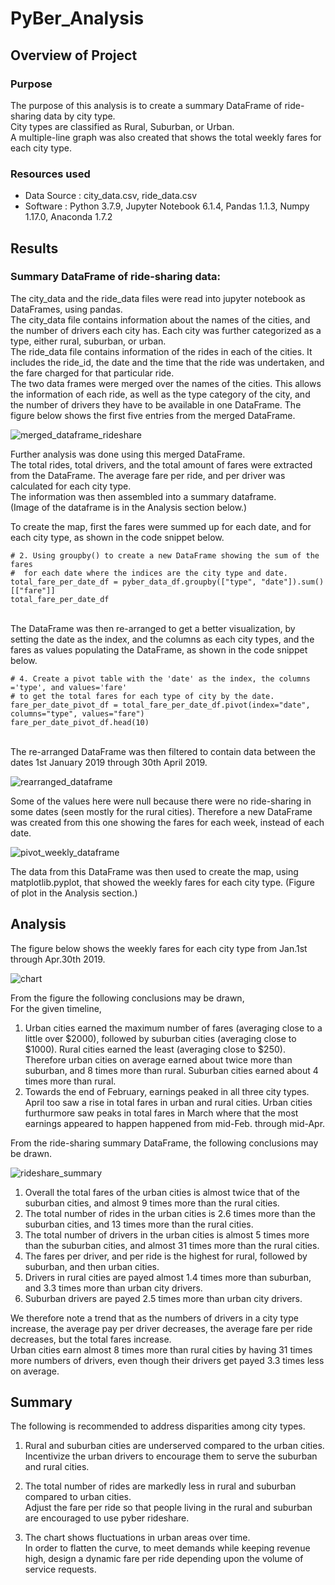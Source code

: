 # PyBer_Analysis

## Overview of Project 

### Purpose
The purpose of this analysis is to create a summary DataFrame of ride-sharing data by city type.\
City types are classified as Rural, Suburban, or Urban.\
A multiple-line graph was also created that shows the total weekly fares for each city type.

### Resources used
- Data Source : city_data.csv, ride_data.csv
- Software : Python 3.7.9, Jupyter Notebook 6.1.4, Pandas 1.1.3, Numpy 1.17.0, Anaconda 1.7.2

## Results
### Summary DataFrame of ride-sharing data:
The city_data and the ride_data files were read into jupyter notebook as DataFrames, using pandas.\
The city_data file contains information about the names of the cities, and the number of drivers each city has. Each city was further categorized as a type, either rural, suburban, or urban.\
The ride_data file contains information of the rides in each of the cities. It includes the ride_id, the date and the time that the ride was undertaken, and the fare charged for that particular ride.\
The two data frames were merged over the names of the cities. This allows the information of each ride, as well as the type category of the city, and the number of drivers they have to be available in one DataFrame. The figure below shows the first five entries from the merged DataFrame.

![merged_dataframe_rideshare](https://user-images.githubusercontent.com/71800628/119249670-10520f80-bb60-11eb-8dcd-574c783385ed.png)

Further analysis was done using this merged DataFrame.\
The total rides, total drivers, and the total amount of fares were extracted from the DataFrame. The average fare per ride, and per driver was calculated for each city type.\
The information was then assembled into a summary dataframe.\
(Image of the dataframe is in the Analysis section below.)

To create the map, first the fares were summed up for each date, and for each city type, as shown in the code snippet below.
```
# 2. Using groupby() to create a new DataFrame showing the sum of the fares 
#  for each date where the indices are the city type and date.
total_fare_per_date_df = pyber_data_df.groupby(["type", "date"]).sum()[["fare"]]
total_fare_per_date_df
```
\
The DataFrame was then re-arranged to get a better visualization, by setting the date as the index, and the columns as each city types, and the fares as values populating the DataFrame, as shown in the code snippet below.
```
# 4. Create a pivot table with the 'date' as the index, the columns ='type', and values='fare' 
# to get the total fares for each type of city by the date. 
fare_per_date_pivot_df = total_fare_per_date_df.pivot(index="date", columns="type", values="fare")
fare_per_date_pivot_df.head(10)
```
\
The re-arranged DataFrame was then filtered to contain data between the dates 1st January 2019 through 30th April 2019.

![rearranged_dataframe](https://user-images.githubusercontent.com/71800628/119249700-47282580-bb60-11eb-82f0-d3119e40770c.png)

Some of the values here were null because there were no ride-sharing in some dates (seen mostly for the rural cities). Therefore a new DataFrame was created from this one showing the fares for each week, instead of each date.

![pivot_weekly_dataframe](https://user-images.githubusercontent.com/71800628/119249708-54451480-bb60-11eb-9b5d-07e46e49684c.png)

The data from this DataFrame was then used to create the map, using matplotlib.pyplot, that showed the weekly fares for each city type. (Figure of plot in the Analysis section.)

## Analysis
The figure below shows the weekly fares for each city type from Jan.1st through Apr.30th 2019.

![chart](https://user-images.githubusercontent.com/71800628/119249718-63c45d80-bb60-11eb-96f5-305ba77d5d2b.png)

From the figure the following conclusions may be drawn,\
For the given timeline,
1. Urban cities earned the maximum number of fares (averaging close to a little over $2000), followed by suburban cities (averaging close to $1000). Rural cities earned the least (averaging close to $250).\
Therefore urban cities on average earned about twice more than suburban, and 8 times more than rural. Suburban cities earned about 4 times more than rural.
2. Towards the end of February, earnings peaked in all three city types. April too saw a rise in total fares in urban and rural cities. Urban cities furthurmore saw peaks in total fares in March where that the most earnings appeared to happen happened from mid-Feb. through mid-Apr.


From the ride-sharing summary DataFrame, the following conclusions may be drawn. 

![rideshare_summary](https://user-images.githubusercontent.com/71800628/119249731-82c2ef80-bb60-11eb-9f57-890318bdbf47.png)

1. Overall the total fares of the urban cities is almost twice that of the suburban cities, and almost 9 times more than the rural cities.
2. The total number of rides in the urban cities is 2.6 times more than the suburban cities, and 13 times more than the rural cities.
3. The total number of drivers in the urban cities is almost 5 times more than the suburban cities, and almost 31 times more than the rural cities.
4. The fares per driver, and per ride is the highest for rural, followed by suburban, and then urban cities. 
5. Drivers in rural cities are payed almost 1.4 times more than suburban, and 3.3 times more than urban city drivers.
6. Suburban drivers are payed 2.5 times more than urban city drivers.

We therefore note a trend that as the numbers of drivers in a city type increase, the average pay per driver decreases, the average fare per ride decreases, but the total fares increase.\
Urban cities earn almost 8 times more than rural cities by having 31 times more numbers of drivers, even though their drivers get payed 3.3 times less on average. 

## Summary
The following is recommended to address disparities among city types.
1. Rural and suburban cities are underserved compared to the urban cities.\
Incentivize the urban drivers to encourage them to serve the suburban and rural cities.

2. The total number of rides are markedly less in rural and suburban compared to urban cities.\
Adjust the fare per ride so that people living in the rural and suburban are encouraged to use pyber rideshare.

3. The chart shows fluctuations in urban areas over time.\
In order to flatten the curve, to meet demands while keeping revenue high, design a dynamic fare per ride depending upon the volume of service requests.
